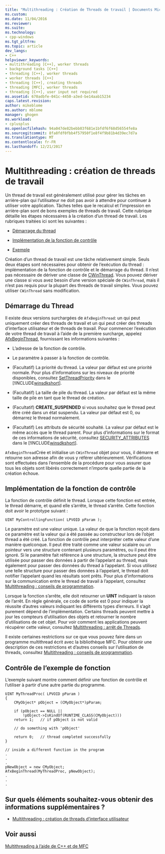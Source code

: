 ```yaml
---
title: "Multithreading : Création de Threads de travail | Documents Microsoft"
ms.custom: 
ms.date: 11/04/2016
ms.reviewer: 
ms.suite: 
ms.technology:
- cpp-windows
ms.tgt_pltfrm: 
ms.topic: article
dev_langs:
- C++
helpviewer_keywords:
- multithreading [C++], worker threads
- background tasks [C++]
- threading [C++], worker threads
- worker threads [C++]
- threading [C++], creating threads
- threading [MFC], worker threads
- threading [C++], user input not required
ms.assetid: 670adbfe-041c-4450-a3ed-be14aab15234
caps.latest.revision: 
author: mikeblome
ms.author: mblome
manager: ghogen
ms.workload:
- cplusplus
ms.openlocfilehash: 94a047de82bebb03f681e1bfdf6f68d56554fe8a
ms.sourcegitcommit: 8fa8fdf0fbb4f57950f1e8f4f9b81b4d39ec7d7a
ms.translationtype: MT
ms.contentlocale: fr-FR
ms.lasthandoff: 12/21/2017
---
```

# <a name="multithreading-creating-worker-threads"></a>Multithreading : création de threads de travail
Un thread de travail est généralement utilisé pour gérer les tâches en arrière-plan qui l’utilisateur ne doit pas avoir à attendre pour continuer à utiliser votre application. Tâches telles que le recalcul et l’impression en arrière-plan sont de bons exemples de threads de travail. Cette rubrique détaille les étapes nécessaires à la création d’un thread de travail. Les rubriques traitées ici sont les suivantes :  
  
-   [Démarrage du thread](#_core_starting_the_thread)  
  
-   [Implémentation de la fonction de contrôle](#_core_implementing_the_controlling_function)  
  
-   [Exemple](#_core_controlling_function_example)  
  
 Création d’un thread de travail est une tâche relativement simple. Seuls deux étapes sont nécessaires pour obtenir de l’exécution du thread : implémentation de la fonction de contrôle et le démarrage du thread. Il n’est pas nécessaire de dériver une classe de [CWinThread](../mfc/reference/cwinthread-class.md). Vous pouvez dériver une classe si vous avez besoin d’une version spéciale de `CWinThread`, mais il n’est pas requis pour la plupart des threads de travail simples. Vous pouvez utiliser `CWinThread` sans modification.  
  
##  <a name="_core_starting_the_thread"></a>Démarrage du Thread  
 Il existe deux versions surchargées de `AfxBeginThread`: un qui peut uniquement créer des threads de travail et un qui peut créer des threads d’interface utilisateur et de threads de travail. Pour commencer l’exécution de votre thread de travail à l’aide de la première surcharge, appelez [AfxBeginThread](../mfc/reference/application-information-and-management.md#afxbeginthread), fournissant les informations suivantes :  
  
-   L’adresse de la fonction de contrôle.  
  
-   Le paramètre à passer à la fonction de contrôle.  
  
-   (Facultatif) La priorité du thread. La valeur par défaut est une priorité normale. Pour plus d’informations sur les niveaux de priorité disponibles, consultez [SetThreadPriority](http://msdn.microsoft.com/library/windows/desktop/ms686277) dans le [!INCLUDE[winsdkshort](../atl-mfc-shared/reference/includes/winsdkshort_md.md)].  
  
-   (Facultatif) La taille de pile du thread. La valeur par défaut est la même taille de pile en tant que le thread de création.  
  
-   (Facultatif) **CREATE_SUSPENDED** si vous souhaitez que le thread peut être créé dans un état suspendu. La valeur par défaut est 0, ou démarrez le thread normalement.  
  
-   (Facultatif) Les attributs de sécurité souhaité. La valeur par défaut est le même accès que le thread parent. Pour plus d’informations sur le format de ces informations de sécurité, consultez [SECURITY_ATTRIBUTES](http://msdn.microsoft.com/library/windows/desktop/aa379560) dans le [!INCLUDE[winsdkshort](../atl-mfc-shared/reference/includes/winsdkshort_md.md)].  
  
 `AfxBeginThread`Crée et initialise un `CWinThread` objet pour vous, il démarre et retourne son adresse afin de vous y référer ultérieurement. Vérifications sont effectuées dans l’ensemble de la procédure pour vous assurer que tous les objets sont libérés correctement n’importe quelle partie de la création échoue.  
  
##  <a name="_core_implementing_the_controlling_function"></a>Implémentation de la fonction de contrôle  
 La fonction de contrôle définit le thread. Lorsque cette fonction est entrée, le thread démarre, et quand elle s’arrête, le thread s’arrête. Cette fonction doit avoir le prototype suivant :  
  
```  
UINT MyControllingFunction( LPVOID pParam );  
```  
  
 Le paramètre est une valeur unique. La valeur de que la fonction reçoit dans ce paramètre est la valeur qui a été passée au constructeur lors de l’objet thread a été créé. La fonction de contrôle peut interpréter cette valeur d’une manière quelconque. Il peut être traité comme une valeur scalaire ou un pointeur vers une structure contenant plusieurs paramètres, ou il peut être ignoré. Si le paramètre fait référence à une structure, la structure peut être utilisée pour passer des données à partir de l’appelant au thread, mais également pour passer des données du thread à l’appelant. Si vous utilisez une telle structure pour passer des données à l’appelant, le thread doit notifier l’appelant quand les résultats sont prêts. Pour plus d’informations sur la communication entre le thread de travail à l’appelant, consultez [Multithreading : conseils de programmation](../parallel/multithreading-programming-tips.md).  
  
 Lorsque la fonction s’arrête, elle doit retourner un **UINT** indiquant la raison de l’arrêt. En règle générale, ce code de sortie est 0 pour indiquer la réussite d’autres valeurs indiquant les différents types d’erreurs. Il s’agit purement dépend de l’implémentation. Certains threads peuvent mettre à jour les compteurs d’utilisation des objets et retourner le nombre d’utilisations de cet objet. Pour voir comment les applications peuvent récupérer cette valeur, consultez [Multithreading : arrêt de Threads](../parallel/multithreading-terminating-threads.md).  
  
 Il existe certaines restrictions sur ce que vous pouvez faire dans un programme multithread écrit avec la bibliothèque MFC. Pour obtenir une description de ces restrictions et d’autres conseils sur l’utilisation de threads, consultez [Multithreading : conseils de programmation](../parallel/multithreading-programming-tips.md).  
  
##  <a name="_core_controlling_function_example"></a>Contrôle de l’exemple de fonction  
 L’exemple suivant montre comment définir une fonction de contrôle et l’utiliser à partir d’une autre partie du programme.  
  
```  
UINT MyThreadProc( LPVOID pParam )  
{  
    CMyObject* pObject = (CMyObject*)pParam;  
  
    if (pObject == NULL ||  
        !pObject->IsKindOf(RUNTIME_CLASS(CMyObject)))  
    return 1;   // if pObject is not valid  
  
    // do something with 'pObject'  
  
    return 0;   // thread completed successfully  
}  
  
// inside a different function in the program  
.  
.  
.  
pNewObject = new CMyObject;  
AfxBeginThread(MyThreadProc, pNewObject);  
.  
.  
.  
```  
  
## <a name="what-do-you-want-to-know-more-about"></a>Sur quels éléments souhaitez-vous obtenir des informations supplémentaires ?  
  
-   [Multithreading : création de threads d’interface utilisateur](../parallel/multithreading-creating-user-interface-threads.md)  
  
## <a name="see-also"></a>Voir aussi  
 [Multithreading à l’aide de C++ et de MFC](../parallel/multithreading-with-cpp-and-mfc.md)